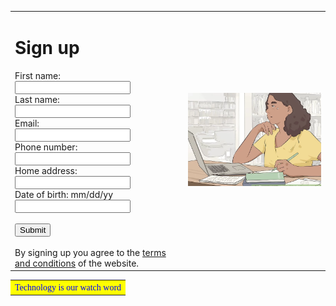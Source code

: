 <!DOCTYPE HTML>

<html>

<head>
  <title>WUFU</title>
  <link rel="stylesheet" type="text/css" href="internal.css">
</head>
<body>
     <table border="0" width="100%" cellpadding="18">
            <tr>
                <td width="55%"><h1>Sign up</h1><form action="/action_page.php">
  <label for="fname">First name:</label><br>
  <input type="text" id="fname" name="fname"><br>
  <label for="lname">Last name:</label><br>
  <input type="text" id="lname" name="lname"><br>
  <label for="email">Email:</label><br>
  <input type="text" id="email" name="email"><br>
  <label for="phone">Phone number:</label><br>
  <input type="number" id="phone" name="phone"/><br>
  <label for="hname">Home address:</label><br>
  <input type="text" id="hname" name="hname"/><br>
  <label for="dob">Date of birth: mm/dd/yy</label><br>
  <input type="number" id="bname" name="dob"/><br><br>
  <input type="submit" value="Submit">
  <br>
  <br>
  By signing up you agree to the <a href="terms.html">terms and conditions</a> of the website.
</form></td>
                <td width="45%"><img src="algo.png" alt="algorithms"></td>
            </tr>
        </table>
 <table border="0" width="100%" cellpadding="18">
            <tr bgcolor="yellow">
                <td width="100%"><font face="verdana" color="blue">Technology is our watch word</font></td>

            
 </table>
</body>

</html>
